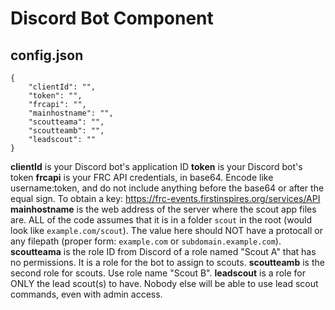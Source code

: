 # Discord Bot Component

## config.json
```
{
	"clientId": "",
	"token": "",
	"frcapi": "",
	"mainhostname": "",
	"scoutteama": "",
	"scoutteamb": "",
	"leadscout": ""
}
```
**clientId** is your Discord bot's application ID
**token** is your Discord bot's token
**frcapi** is your FRC API credentials, in base64. Encode like username:token, and do not include anything before the base64 or after the equal sign. To obtain a key: https://frc-events.firstinspires.org/services/API
**mainhostname** is the web address of the server where the scout app files are. ALL of the code assumes that it is in a folder `scout` in the root (would look like `example.com/scout`). The value here should NOT have a protocall or any filepath (proper form: `example.com` or `subdomain.example.com`).
**scoutteama** is the role ID from Discord of a role named "Scout A" that has no permissions. It is a role for the bot to assign to scouts.
**scoutteamb** is the second role for scouts. Use role name "Scout B".
**leadscout** is a role for ONLY the lead scout(s) to have. Nobody else will be able to use lead scout commands, even with admin access.

